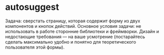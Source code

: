# autosuggest
Задача: сверстать страницу, которая содержит форму из двух компонентов и кнопок действий. Основное условия задачи: не использовать в работе сторонние библиотеки и фреймворки. Дизайн и недостающие требования — на ваше усмотрение (постарайтесь сделать максимально удобно и понятно для теоретического пользователя этой формы).
